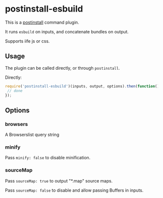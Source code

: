 # postinstall-esbuild

This is a [postinstall](http://github.com/kapouer/postinstall) command plugin.

It runs `esbuild` on inputs, and concatenate bundles on output.

Supports iife js or css.

## Usage

The plugin can be called directly, or through `postinstall`.

Directly:

```js
require('postinstall-esbuild')(inputs, output, options).then(function() {
 // done
});
```

## Options

### browsers

A Browserslist query string

### minify

Pass `minify: false` to disable minification.

### sourceMap

Pass `sourceMap: true` to output "*.map" source maps.

Pass `sourceMap: false` to disable and allow passing Buffers in inputs.
